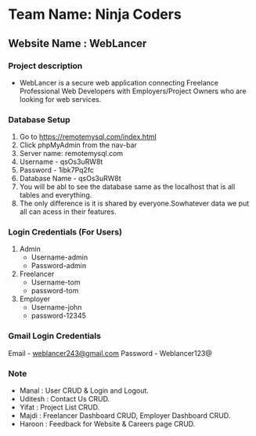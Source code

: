 # Team Name: Ninja Coders

## Website Name : WebLancer

### Project description

- WebLancer is a secure web application connecting Freelance Professional Web Developers with Employers/Project Owners who are looking for web services.

### Database Setup

1. Go to https://remotemysql.com/index.html
2. Click phpMyAdmin from the nav-bar
3. Server name: remotemysql.com 
4. Username - qsOs3uRW8t
5. Password - 1ibk7Pq2fc
6. Database Name - qsOs3uRW8t
7. You will be abl to see the database same as the localhost that is all tables and everything.
8. The only difference is it is shared by everyone.Sowhatever data we put all can acess in their features.

### Login Credentials (For Users)

1. Admin
   - Username-admin
   - Password-admin
2. Freelancer
   - Username-tom
   - password-tom
3. Employer
   - Username-john
   - password-12345
   
### Gmail Login Credentials 

   Email - weblancer243@gmail.com
   Password - Weblancer123@
### Note

- Manal : User CRUD & Login and Logout.
- Uditesh : Contact Us CRUD.
- Yifat : Project List CRUD.
- Majdi : Freelancer Dashboard CRUD, Employer Dashboard CRUD.
- Haroon : Feedback for Website & Careers page CRUD.
